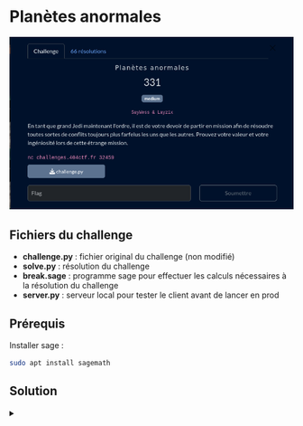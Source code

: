 # Planètes anormales

![challenge](challenge.png)

## Fichiers du challenge

* **challenge.py** : fichier original du challenge (non modifié)
* **solve.py** : résolution du challenge
* **break.sage** : programme sage pour effectuer les calculs nécessaires à la résolution du challenge
* **server.py** : serveur local pour tester le client avant de lancer en prod

## Prérequis

Installer sage :

```sh
sudo apt install sagemath
```

<h2>Solution</h2>

<details>
<summary></summary>

Ce challenge nous présente un programme de chiffrement, qui génère la clé de chiffrement à partir d'une courbe elliptique. Après quelques recherches sur les courbes elliptiques et notamment les vulnérabilités de certaines courbes, on trouve que la courbe "cusom" utilisée dans le challenge est "anormale". Plus détails sur [ce git](https://github.com/elikaski/ECC_Attacks?tab=readme-ov-file#the-curve-is-anomalous).

Pour utiliser la courbe custom, on exploite l'utilisation de la librairie ast qui interprète un code Python.

Puis, on utilise la librairie sage pour exploiter la vulnérabilité de la courbe elliptique. Le programme sage permet de calculer les points de la courbe et de résoudre le challenge.

</details>
